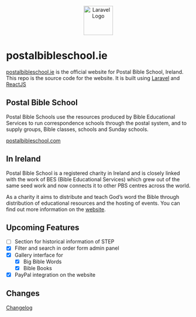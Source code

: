 <p align="center">
<a href="https://www.postalbibleschool.ie" target="_blank"><img src="https://www.postalbibleschool.ie/favicon.png" width="80" alt="Laravel Logo"></a>
</p>

# postalbibleschool.ie

[postalbibleschool.ie](https://www.postalbibleschool.ie/) is the official website for Postal Bible School, Ireland. This repo is the source code for the website. It is built using [Laravel](https://laravel.com/) and [ReactJS](https://https://react.dev/)

## Postal Bible School

Postal Bible Schools use the resources produced by Bible Educational Services to run correspondence schools through the postal system, and to supply groups, Bible classes, schools and Sunday schools.

[postalbibleschool.com](https://www.postalbibleschool.com)

## In Ireland

Postal Bible School is a registered charity in Ireland and is closely linked with the work of BES (Bible Educational Services) which grew out of the same seed work and now connects it to other PBS centres across the world.

As a charity it aims to distribute and teach God’s word the Bible through distribution of educational resources and the hosting of events. You can find out more information on the [website](https://www.postalbibleschool.ie/about).

## Upcoming Features

- [ ] Section for historical information of STEP
- [x] Filter and search in order form admin panel
- [x] Gallery interface for 
  - [x] Big Bible Words
  - [x] Bible Books
- [x] PayPal integration on the website

## Changes

[Changelog][]

[changelog]: https://github.com/pbs-ie/laravel-server/blob/main/CHANGELOG.md